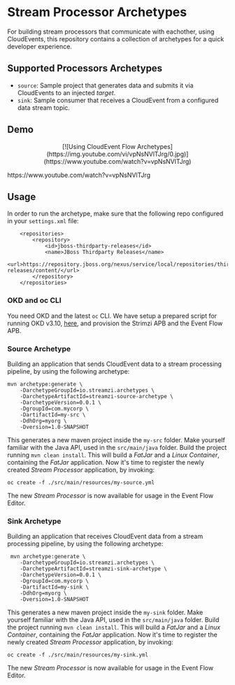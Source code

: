 # Stream Processor Archetypes

For building stream processors that communicate with eachother, using CloudEvents, this repository contains a collection of archetypes for a quick developer experience.

## Supported Processors Archetypes

* `source`: Sample project that generates data and submits it via CloudEvents to an injected _target_. 
* `sink`: Sample consumer that receives a CloudEvent from a configured data stream topic.

## Demo

<p align="center">
[![Using CloudEvent Flow Archetypes](https://img.youtube.com/vi/vpNsNVlTJrg/0.jpg)](https://www.youtube.com/watch?v=vpNsNVlTJrg)
</p>
https://www.youtube.com/watch?v=vpNsNVlTJrg


## Usage

In order to run the archetype, make sure that the following repo configured in your `settings.xml` file:

```
    <repositories>
        <repository>
            <id>jboss-thirdparty-releases</id>
            <name>JBoss Thirdparty Releases</name>
            <url>https://repository.jboss.org/nexus/service/local/repositories/thirdparty-releases/content/</url>
        </repository>
    </repositories>
```

### OKD and oc CLI

You need OKD and the latest `oc` CLI. We have setup a prepared script for running OKD v3.10, [here](https://github.com/project-streamzi/ocp-broker/blob/clean_up/ocp_asb_streamings.sh), and provision the Strimzi APB and the Event Flow APB.

### Source Archetype

Building an application that sends CloudEvent data to a stream processing pipeline, by using the following archetype:

```
mvn archetype:generate \
    -DarchetypeGroupId=io.streamzi.archetypes \
    -DarchetypeArtifactId=streamzi-source-archetype \
    -DarchetypeVersion=0.0.1 \
    -DgroupId=com.mycorp \
    -DartifactId=my-src \
    -DdhOrg=myorg \
    -Dversion=1.0-SNAPSHOT
```

This generates a new maven project inside the `my-src` folder. Make yourself familiar with the Java API, used in the `src/main/java` folder. Build the project running `mvn clean install`. This will build a _FatJar_ and a _Linux Container_, containing the _FatJar_ application. Now it's time to register the newly created _Stream Processor_ application, by invoking:

```
oc create -f ./src/main/resources/my-source.yml 
```

The new _Stream Processor_ is now available for usage in the Event Flow Editor.


### Sink Archetype

Building an application that receives CloudEvent data from a stream processing pipeline, by using the following archetype:


```
 mvn archetype:generate \
    -DarchetypeGroupId=io.streamzi.archetypes \
    -DarchetypeArtifactId=streamzi-sink-archetype \
    -DarchetypeVersion=0.0.1 \
    -DgroupId=com.mycorp \
    -DartifactId=my-sink \
    -DdhOrg=myorg \
    -Dversion=1.0-SNAPSHOT
```
This generates a new maven project inside the `my-sink` folder. Make yourself familiar with the Java API, used in the `src/main/java` folder. Build the project running `mvn clean install`. This will build a _FatJar_ and a _Linux Container_, containing the _FatJar_ application. Now it's time to register the newly created _Stream Processor_ application, by invoking:

```
oc create -f ./src/main/resources/my-sink.yml 
```
The new _Stream Processor_ is now available for usage in the Event Flow Editor.
